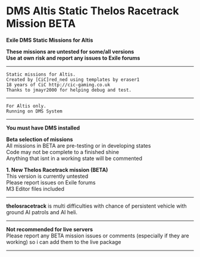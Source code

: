 # DMS Altis Static Thelos Racetrack Mission BETA
<b>Exile DMS Static Missions for Altis</b><br>

<b>These missions are untested for some/all versions</b><br>
<b>Use at own risk and report any issues to Exile forums</b><br>
*******************************************************
	Static missions for Altis.
	Created by [CiC]red_ned using templates by eraser1 
	18 years of CiC http://cic-gaming.co.uk
	Thanks to jmayr2000 for helping debug and test.
*******************************************************
	For Altis only.
	Running on DMS System
*******************************************************
<b>You must have DMS installed</b><br>

<b>Beta selection of missions</b><br>
All missions in BETA are pre-testing or in developing states <br>
Code may not be complete to a finished shine <br>
Anything that isnt in a working state will be commented <br>

<b>1. New Thelos Racetrack mission (BETA)</b><br>
This version is currently untested<br>
Please report issues on Exile forums<br>
M3 Editor files included<br>
*******************************************************
<b>thelosracetrack</b> is multi difficulties with chance of persistent vehicle with ground AI patrols and AI heli.
*******************************************************
<b>Not recommended for live servers</b><br>
Please report any BETA mission issues or comments (especially if they are working) so i can add them to the live package<br>
*******************************************************